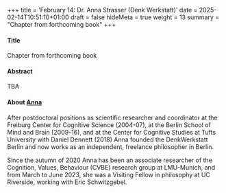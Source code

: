 +++
title = 'February 14: Dr. Anna Strasser (Denk Werkstatt)'
date = 2025-02-14T10:51:10+01:00
draft = false
hideMeta = true
weight = 13
summary = "Chapter from forthcoming book"
+++
 

#### Title
Chapter from forthcoming book 

#### Abstract
 
TBA
 
#### About [Anna](https://www.denkwerkstatt.berlin)

After postdoctoral positions as scientific researcher and coordinator at the Freiburg Center for Cognitive Science (2004-07), at the Berlin School of Mind and Brain (2009-16), and at the Center for Cognitive Studies at Tufts University with Daniel Dennett (2018) Anna founded the DenkWerkstatt Berlin and now works as an independent, freelance philosopher in Berlin. 

Since the autumn of 2020 Anna has been an associate researcher of the Cognition, Values, Behaviour (CVBE) research group at LMU-Munich, and from March to June 2023, she was a Visiting Fellow in philosophy at UC Riverside, working with Eric Schwitzgebel.

